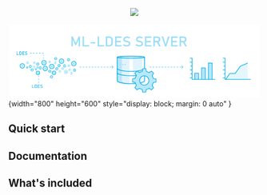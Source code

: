 <p align="center">
  <img src="[http://some_place.com/image.png]()" />
</p>

![](https://github.com/samuvack/ML-LDES-server/blob/master/images/logo.png){width="800" height="600" style="display: block; margin: 0 auto" }
 

## Quick start


## Documentation



## What's included




